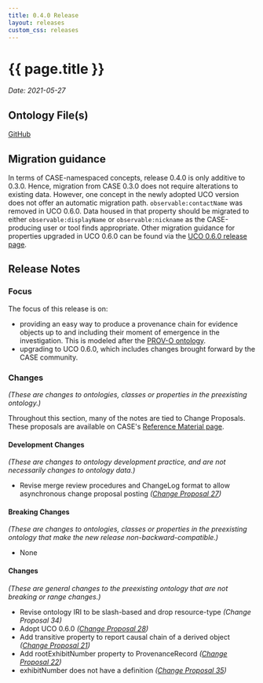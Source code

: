 ```yaml
---
title: 0.4.0 Release
layout: releases
custom_css: releases
---
```


# {{ page.title }}

*Date: 2021-05-27*

## Ontology File(s)

[GitHub](https://github.com/casework/CASE/releases/tag/0.4.0)

## Migration guidance

In terms of CASE-namespaced concepts, release 0.4.0 is only additive to 0.3.0.  Hence, migration from CASE 0.3.0 does not require alterations to existing data.  However, one concept in the newly adopted UCO version does not offer an automatic migration path.  `observable:contactName` was removed in UCO 0.6.0.  Data housed in that property should be migrated to either `observable:displayName` or `observable:nickname` as the CASE-producing user or tool finds appropriate.  Other migration guidance for properties upgraded in UCO 0.6.0 can be found via the [UCO 0.6.0 release page](https://unifiedcyberontology.org/releases/0.6.0/).

## Release Notes

### Focus

The focus of this release is on:
* providing an easy way to produce a provenance chain for evidence objects up to and including their moment of emergence in the investigation. This is modeled after the [PROV-O ontology](https://www.w3.org/TR/prov-o/).
* upgrading to UCO 0.6.0, which includes changes brought forward by the CASE community.

### Changes

*(These are changes to ontologies, classes or properties in the preexisting ontology.)*

Throughout this section, many of the notes are tied to Change Proposals.  These proposals are available on CASE's [Reference Material page](/resources/references.html).

#### Development Changes

*(These are changes to ontology development practice, and are not necessarily changes to ontology data.)*

* Revise merge review procedures and ChangeLog format to allow asynchronous change proposal posting
  *([Change Proposal 27](https://drive.google.com/file/d/17AUfa4EWe9-Tbv5wT46fM0q5LIWMzuYT/view))* 

#### Breaking Changes

*(These are changes to ontologies, classes or properties in the preexisting ontology that make the new release non-backward-compatible.)*

* None


#### Changes

*(These are general changes to the preexisting ontology that are not breaking or range changes.)*

* Revise ontology IRI to be slash-based and drop resource-type
  *(Change Proposal 34)*
* Adopt UCO 0.6.0
  *([Change Proposal 28](https://drive.google.com/file/d/1UCZzAqKIWzPmOstr7UJedCney2zrB5i1/view))* 
* Add transitive property to report causal chain of a derived object
  *([Change Proposal 21](https://drive.google.com/file/d/1EJnOYgJfDoDZteFsNxxCbxgQqiqVDL_L/view))* 
* Add rootExhibitNumber property to ProvenanceRecord
  *([Change Proposal 22](https://drive.google.com/file/d/1_nWd8IV8pBgXBACE_kFQd-eg3jTH8-Qp/view))* 
* exhibitNumber does not have a definition
  *([Change Proposal 35](https://drive.google.com/file/d/1LbLZnDXZlq-8n92iz55n0fQD46c-pa4w/view))* 
